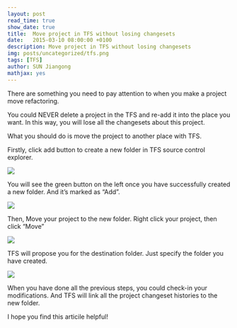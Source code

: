 ```yaml
---
layout: post
read_time: true
show_date: true
title:  Move project in TFS without losing changesets
date:   2015-03-10 08:00:00 +0100
description: Move project in TFS without losing changesets
img: posts/uncategorized/tfs.png
tags: [TFS]
author: SUN Jiangong
mathjax: yes
---
```


There are something you need to pay attention to when you make a project move refactoring.

You could NEVER delete a project in the TFS and re-add it into the place you want. In this way, you will lose all the changesets about this project.

What you should do is move the project to another place with TFS.

<!--more-->

Firstly, click add button to create a new folder in TFS source control explorer.

![](./../../../assets/img/posts/2015-03-10-TFSMoveProject/01.png)

You will see the green button on the left once you have successfully created a new folder. And it’s marked as “Add”.

![](./../../../assets/img/posts/2015-03-10-TFSMoveProject/02.png)

Then, Move your project to the new folder.
Right click your project, then click “Move”

![](./../../../assets/img/posts/2015-03-10-TFSMoveProject/03.png)

TFS will propose you for the destination folder. Just specify the folder you have created.

![](./../../../assets/img/posts/2015-03-10-TFSMoveProject/04.png)

When you have done all the previous steps, you could check-in your modifications. And TFS will link all the project changeset histories to the new folder.

I hope you find this articile helpful!